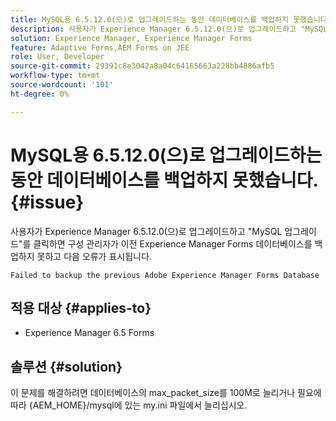 ```yaml
---
title: MySQL용 6.5.12.0(으)로 업그레이드하는 동안 데이터베이스를 백업하지 못했습니다.
description: 사용자가 Experience Manager 6.5.12.0(으)로 업그레이드하고 "MySQL 업그레이드"를 클릭하면 구성 관리자가 이전 Experience Manager Forms 데이터베이스를 백업하지 못합니다.
solution: Experience Manager, Experience Manager Forms
feature: Adaptive Forms,AEM Forms on JEE
role: User, Developer
source-git-commit: 29391c8e3042a8a04c64165663a228bb4886afb5
workflow-type: tm+mt
source-wordcount: '101'
ht-degree: 0%

---
```


# MySQL용 6.5.12.0(으)로 업그레이드하는 동안 데이터베이스를 백업하지 못했습니다. {#issue}

사용자가 Experience Manager 6.5.12.0(으)로 업그레이드하고 &quot;MySQL 업그레이드&quot;를 클릭하면 구성 관리자가 이전 Experience Manager Forms 데이터베이스를 백업하지 못하고 다음 오류가 표시됩니다.

`Failed to backup the previous Adobe Experience Manager Forms Database`


## 적용 대상 {#applies-to}

* Experience Manager 6.5 Forms

## 솔루션 {#solution}

이 문제를 해결하려면 데이터베이스의 max_packet_size를 100M로 늘리거나 필요에 따라 {AEM_HOME}/mysql에 있는 my.ini 파일에서 늘리십시오.
